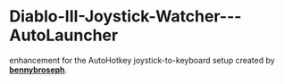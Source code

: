 # Diablo-III-Joystick-Watcher---AutoLauncher
enhancement for the AutoHotkey joystick-to-keyboard setup created by **[bennybroseph](https://github.com/bennybroseph/AutoHotKey_Scripts)**.
